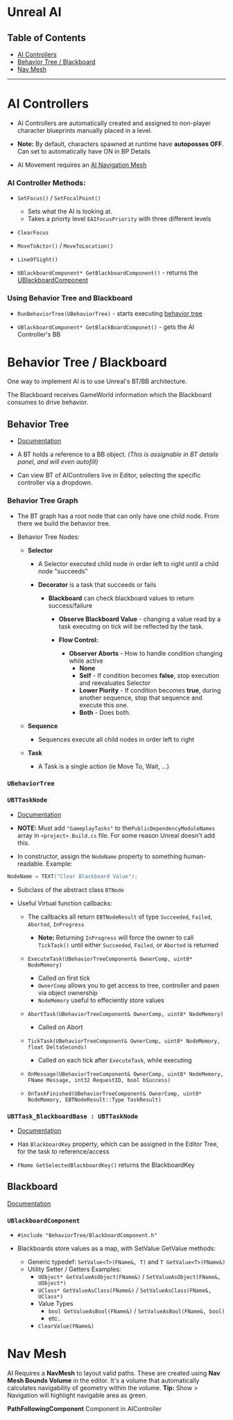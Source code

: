 # Unreal AI

## Table of Contents

- [AI Controllers](#ai-controllers)
- [Behavior Tree / Blackboard](#behavior-tree--blackboard)
- [Nav Mesh](#nav-mesh)

---

# AI Controllers

- AI Controllers are automatically created and assigned to non-player character blueprints manually placed in a level.

- **Note:** By default, characters spawned at runtime have **autoposses OFF**. Can set to automatically have ON in BP Details

- AI Movement requires an [AI Navigation Mesh](#nav-mesh)

### AI Controller Methods:

- `SetFocus()` / `SetFocalPoint()`
  
  - Sets what the AI is looking at. 
  - Takes a priorty level `EAIFocusPriority` with three different levels 

- `ClearFocus`

- `MoveToActor()` / `MoveToLocation()`

- `LineOfSight()`

- `UBlackboardComponent* GetBlackboardComponent()` - returns the [UBlackboardComponent](#ublackboardcomponent)

### Using Behavior Tree and Blackboard

- `RunBehaviorTree(UBehaviorTree)` - starts executing [behavior tree](#behavior-tree)

- `UBlackboardComponent* GetBlackBoardComponet()` - gets the AI Controller's BB

# Behavior Tree / Blackboard

One way to implement AI is to use Unreal's BT/BB architecture.

The Blackboard receives GameWorld information which the Blackboard consumes to drive behavior.

## Behavior Tree

- [Documentation](https://docs.unrealengine.com/5.1/en-US/behavior-trees-in-unreal-engine/)

- A BT holds a reference to a BB object. *(This is assignable in BT details panel, and will even autofill)*

- Can view BT of AIControllers live in Editor, selecting the specific controller via a dropdown.

### Behavior Tree Graph

- The BT graph has a root node that can only have one child node. From there we build the behavior tree.

- Behavior Tree Nodes:

  - **Selector**
    - A Selector executed child node in order left to right until a child node "succeeds"

    - **Decorator** is a task that succeeds or fails

      - **Blackboard** can check blackboard values to return success/failure

        - **Observe Blackboard Value** - changing a value read by a task executing on tick will be reflected by the task. 

        - **Flow Control:**

          - **Observer Aborts** - How to handle condition changing while active
            - **None**
            - **Self** - If condition becomes **false**, stop execution and reevaluates Selector
            - **Lower Piority** - If condition becomes **true**, during another sequence, stop that sequence and execute this one.
            - **Both** - Does both.

  - **Sequence**
    - Sequences execute all child nodes in order left to right

  - **Task**
    - A Task is a single action (ie Move To, Wait, ...)

### `UBehaviorTree`

### `UBTTaskNode`

- [Documentation](https://docs.unrealengine.com/4.26/en-US/API/Runtime/AIModule/BehaviorTree/UBTTaskNode/)

- **NOTE:** Must add `"GameplayTasks"` to the`PublicDependencyModuleNames` array in `<project>.Build.cs` file. For some reason Unreal doesn't add this.

- In constructor, assign the `NodeName` property to something human-readable. Example:
```c++
NodeName = TEXT("Clear Blackboard Value");
```
- Subclass of the abstract class `BTNode`

- Useful Virtual function callbacks:

  - The callbacks all return `EBTNodeResult` of type `Succeeded`, `Failed`, `Aborted`, `InProgress`

    - **Note:** Returning `InProgress` will force the owner to call `TickTask()` until either `Succeeded`, `Failed`, or `Aborted` is returned

  - `ExecuteTask(UBehaviorTreeComponent& OwnerComp, uint8* NodeMemory)`
    - Called on first tick
    - `OwnerComp` allows you to get access to tree, controller and pawn via object ownership
    - `NodeMemory` useful to effeciently store values

  - `AbortTask(UBehaviorTreeComponent& OwnerComp, uint8* NodeMemory)` 
    - Called on Abort
  
  - `TickTask(UBehaviorTreeComponent& OwnerComp, uint8* NodeMemory, float DeltaSeconds)` 
    - Called on each tick after `ExecuteTask`, while executing
  
  - `OnMessage(UBehaviorTreeComponent& OwnerComp, uint8* NodeMemory, FName Message, int32 RequestID, bool bSuccess)` 
  
  - `OnTaskFinished(UBehaviorTreeComponent& OwnerComp, uint8* NodeMemory, EBTNodeResult::Type TaskResult)`

### `UBTTask_BlackboardBase : UBTTaskNode`

- [Documentation](https://docs.unrealengine.com/4.26/en-US/API/Runtime/AIModule/BehaviorTree/Tasks/UBTTask_BlackboardBase/)

- Has `BlackboardKey` property, which can be assigned in the Editor Tree, for the task to reference/access

- `FName GetSelectedBlackboardKey()` returns the BlackboardKey

## Blackboard

[Documentation](https://docs.unrealengine.com/4.26/en-US/BlueprintAPI/AI/Components/Blackboard/)

### `UBlackboardComponent`

- `#include "BehaviorTree/BlackboardComponent.h"`

- Blackboards store values as a map, with SetValue GetValue methods:
  - Generic typedef: `SetValue<T>(FName&, T)` and `T GetValue<T>(FName&)` 
  - Utility Setter / Getters Examples:
    - `UObject* GetValueAsObject(FName&)` / `SetValueAsObject(FName&, UObject*)` 
    - `UClass* GetValueAsClass(FName&)` / `SetValueAsClass(FName&, UClass*)`
    - Value Types 
      - `bool GetValueAsBool(FName&)` / `SetValueAsBool(FName&, bool)` 
      - etc..
    - `ClearValue(FName&)`

# Nav Mesh

AI Requires a **NavMesh** to layout valid paths. These are created using **Nav Mesh Bounds Volume** in the editor. It's a volume that automatically calculates navigability of geometry within the volume. **Tip:** Show > Navigation will highlight navigable area as green.

**PathFollowingComponent** Component in AIController
